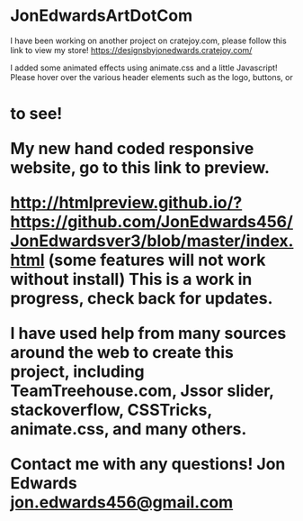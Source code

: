 JonEdwardsArtDotCom
============

I have been working on another project on cratejoy.com, please follow this link to view my store! 
https://designsbyjonedwards.cratejoy.com/

I added some animated effects using animate.css and a little Javascript! Please hover over the various header elements such as the logo, buttons, or <h1> to see!


My new hand coded responsive website, go to this link to preview. 

http://htmlpreview.github.io/?https://github.com/JonEdwards456/JonEdwardsver3/blob/master/index.html
(some features will not work without install) This is a work in progress, check back for updates. 

I have used help from many sources around the web to create this project, including TeamTreehouse.com, Jssor slider, stackoverflow, CSSTricks, animate.css, and many others. 

Contact me with any questions!
Jon Edwards
jon.edwards456@gmail.com
